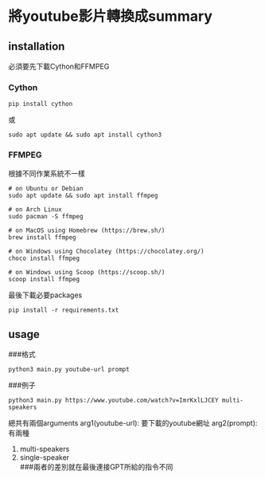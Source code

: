 # 將youtube影片轉換成summary

## installation
必須要先下載Cython和FFMPEG

### Cython
```
pip install cython
```
或
```
sudo apt update && sudo apt install cython3
```
### FFMPEG
根據不同作業系統不一樣
```
# on Ubuntu or Debian
sudo apt update && sudo apt install ffmpeg

# on Arch Linux
sudo pacman -S ffmpeg

# on MacOS using Homebrew (https://brew.sh/)
brew install ffmpeg

# on Windows using Chocolatey (https://chocolatey.org/)
choco install ffmpeg

# on Windows using Scoop (https://scoop.sh/)
scoop install ffmpeg
```
最後下載必要packages
```
pip install -r requirements.txt
```
## usage
###格式
```
python3 main.py youtube-url prompt
```
###例子
```
python3 main.py https://www.youtube.com/watch?v=ImrKxlLJCEY multi-speakers
```
總共有兩個arguments
arg1(youtube-url): 要下載的youtube網址
arg2(prompt): 有兩種
1. multi-speakers
2. single-speaker \
###兩者的差別就在最後連接GPT所給的指令不同

